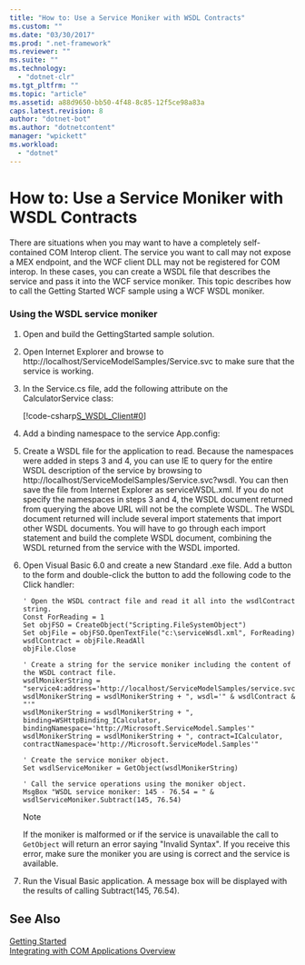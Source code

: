 ```yaml
---
title: "How to: Use a Service Moniker with WSDL Contracts"
ms.custom: ""
ms.date: "03/30/2017"
ms.prod: ".net-framework"
ms.reviewer: ""
ms.suite: ""
ms.technology: 
  - "dotnet-clr"
ms.tgt_pltfrm: ""
ms.topic: "article"
ms.assetid: a88d9650-bb50-4f48-8c85-12f5ce98a83a
caps.latest.revision: 8
author: "dotnet-bot"
ms.author: "dotnetcontent"
manager: "wpickett"
ms.workload: 
  - "dotnet"
---
```

# How to: Use a Service Moniker with WSDL Contracts
There are situations when you may want to have a completely self-contained COM Interop client. The service you want to call may not expose a MEX endpoint, and the WCF client DLL may not be registered for COM interop. In these cases, you can create a WSDL file that describes the service and pass it into the WCF service moniker. This topic describes how to call the Getting Started WCF sample using a WCF WSDL moniker.  
  
### Using the WSDL service moniker  
  
1. Open and build the GettingStarted sample solution.  
  
2. Open Internet Explorer and browse to http://localhost/ServiceModelSamples/Service.svc to make sure that the service is working.  
  
3. In the Service.cs file, add the following attribute on the CalculatorService class:  
  
    [!code-csharp[S_WSDL_Client#0](../../../../samples/snippets/csharp/VS_Snippets_CFX/s_wsdl_client/cs/service.cs#0)]  
  
4. Add a binding namespace to the service App.config:  
  
  
  
5. Create a WSDL file for the application to read. Because the namespaces were added in steps 3 and 4, you can use IE to query for the entire WSDL description of the service by browsing to http://localhost/ServiceModelSamples/Service.svc?wsdl. You can then save the file from Internet Explorer as serviceWSDL.xml. If you do not specify the namespaces in steps 3 and 4, the WSDL document returned from querying the above URL will not be the complete WSDL. The WSDL document returned will include several import statements that import other WSDL documents. You will have to go through each import statement and build the complete WSDL document, combining the WSDL returned from the service with the WSDL imported.  
  
6. Open Visual Basic 6.0 and create a new Standard .exe file. Add a button to the form and double-click the button to add the following code to the Click handler:  
  
   ```  
   ' Open the WSDL contract file and read it all into the wsdlContract string.  
   Const ForReading = 1  
   Set objFSO = CreateObject("Scripting.FileSystemObject")  
   Set objFile = objFSO.OpenTextFile("c:\serviceWsdl.xml", ForReading)  
   wsdlContract = objFile.ReadAll  
   objFile.Close  
  
   ' Create a string for the service moniker including the content of the WSDL contract file.  
   wsdlMonikerString = "service4:address='http://localhost/ServiceModelSamples/service.svc'"  
   wsdlMonikerString = wsdlMonikerString + ", wsdl='" & wsdlContract & "'"  
   wsdlMonikerString = wsdlMonikerString + ", binding=WSHttpBinding_ICalculator, bindingNamespace='http://Microsoft.ServiceModel.Samples'"  
   wsdlMonikerString = wsdlMonikerString + ", contract=ICalculator, contractNamespace='http://Microsoft.ServiceModel.Samples'"  
  
   ' Create the service moniker object.  
   Set wsdlServiceMoniker = GetObject(wsdlMonikerString)  
  
   ' Call the service operations using the moniker object.  
   MsgBox "WSDL service moniker: 145 - 76.54 = " & wsdlServiceMoniker.Subtract(145, 76.54)  
   ```  
  
   > [!NOTE]
   >  If the moniker is malformed or if the service is unavailable the call to `GetObject` will return an error saying "Invalid Syntax".  If you receive this error, make sure the moniker you are using is correct and the service is available.  
  
7. Run the Visual Basic application. A message box will be displayed with the results of calling Subtract(145, 76.54).  
  
## See Also  
 [Getting Started](../../../../docs/framework/wcf/samples/getting-started-sample.md)  
 [Integrating with COM Applications Overview](../../../../docs/framework/wcf/feature-details/integrating-with-com-applications-overview.md)
